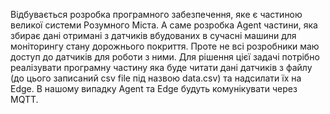 Відбувається розробка програмного забезпечення, яке є частиною великої системи Розумного Міста. 
А саме розробка Agent частини, яка збирає дані отримані з датчиків вбудованих в сучасні машини для моніторингу стану дорожнього покриття. 
Проте не всі розробники маю доступ до датчиків для роботи з ними.
Для рішення цієї задачі потрібно реалізувати програмну частину яка буде читати дані датчиків з файлу (до цього записаний csv file під назвою data.csv) та надсилати їх на Edge. 
В нашому випадку Agent та Edge будуть комунікувати через MQTT.
